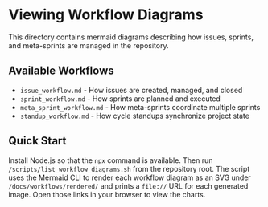 # Viewing Workflow Diagrams

This directory contains mermaid diagrams describing how issues,
sprints, and meta-sprints are managed in the repository.

## Available Workflows

- `issue_workflow.md` - How issues are created, managed, and closed
- `sprint_workflow.md` - How sprints are planned and executed
- `meta_sprint_workflow.md` - How meta-sprints coordinate multiple sprints
- `standup_workflow.md` - How cycle standups synchronize project state

## Quick Start

Install Node.js so that the `npx` command is available. Then run
`/scripts/list_workflow_diagrams.sh` from the repository root. The
script uses the Mermaid CLI to render each workflow diagram as an SVG
under `/docs/workflows/rendered/` and prints a `file://` URL for each
generated image. Open those links in your browser to view the charts.
